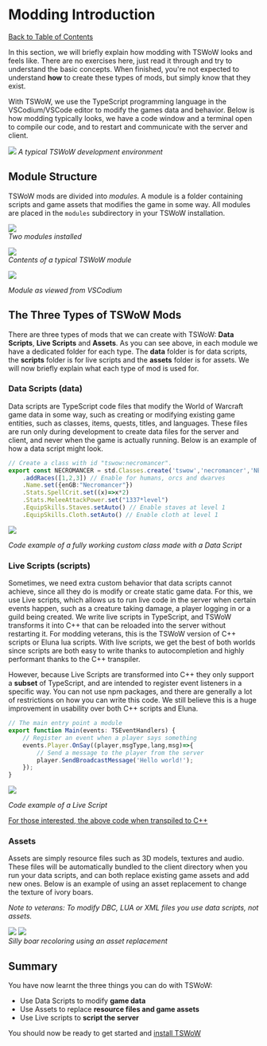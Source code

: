 # Modding Introduction

[Back to Table of Contents](README.md)

In this section, we will briefly explain how modding with TSWoW looks and feels like. There are no exercises here, just read it through and try to understand the basic concepts. When finished, you're not expected to understand **how** to create these types of mods, but simply know that they exist.

With TSWoW, we use the TypeScript programming language in the VSCodium/VSCode editor to modify the games data and behavior. Below is how modding typically looks, we have a code window and a terminal open to compile our code, and to restart and communicate with the server and client.

![](tswow-layout.png)
_A typical TSWoW development environment_

## Module Structure
TSWoW mods are divided into _modules_. A module is a folder containing scripts and game assets that modifies the game in some way. All modules are placed in the `modules` subdirectory in your TSWoW installation.

![](modules.png)  
_Two modules installed_

![](module-contents.png)  
_Contents of a typical TSWoW module_

![](module-vscodium.png)

_Module as viewed from VSCodium_


## The Three Types of TSWoW Mods

There are three types of mods that we can create with TSWoW: **Data Scripts**, **Live Scripts** and **Assets**. As you can see above, in each module we have a dedicated folder for each type. The **data** folder is for data scripts, the **scripts** folder is for live scripts and the **assets** folder is for assets. We will now briefly explain what each type of mod is used for.


### Data Scripts (data)

Data scripts are TypeScript code files that modify the World of Warcraft game data in some way, such as creating or modifying existing game entities, such as classes, items, quests, titles, and languages. These files are run only during development to create data files for the server and client, and never when the game is actually running. Below is an example of how a data script might look. 

```ts
// Create a class with id "tswow:necromancer".
export const NECROMANCER = std.Classes.create('tswow','necromancer','NECROMANCER',8)
    .addRaces([1,2,3]) // Enable for humans, orcs and dwarves
    .Name.set({enGB:"Necromancer"}) 
    .Stats.SpellCrit.set((x)=>x*2) 
    .Stats.MeleeAttackPower.set("1337*level") 
    .EquipSkills.Staves.setAuto() // Enable staves at level 1
    .EquipSkills.Cloth.setAuto() // Enable cloth at level 1
```

![](custom-class.png)

_Code example of a fully working custom class made with a Data Script_

### Live Scripts (scripts)

Sometimes, we need extra custom behavior that data scripts cannot achieve, since all they do is modify or create static game data. For this, we use Live scripts, which allows us to run live code in the server when certain events happen, such as a creature taking damage, a player logging in or a guild being created. We write live scripts in TypeScript, and TSWoW transforms it into C++ that can be reloaded into the server without restarting it. For modding veterans, this is the TSWoW version of C++ scripts or Eluna lua scripts.  With live scripts, we get the best of both worlds since scripts are both easy to write thanks to autocompletion and highly performant thanks to the C++ transpiler. 

However, because Live Scripts are transformed into C++ they only support a **subset** of TypeScript, and are intended to register event listeners in a specific way. You can not use npm packages, and there are generally a lot of restrictions on how you can write this code. We still believe this is a huge improvement in usability over both C++ scripts and Eluna.

```ts
// The main entry point a module
export function Main(events: TSEventHandlers) {
    // Register an event when a player says something
    events.Player.OnSay((player,msgType,lang,msg)=>{
        // Send a message to the player from the server
        player.SendBroadcastMessage('Hello world!');
    });
}
```
![](live-script.png)

_Code example of a Live Script_

[For those interested, the above code when transpiled to C++]()

### Assets

Assets are simply resource files such as 3D models, textures and audio. These files will be automatically bundled to the client directory when you run your data scripts, and can both replace existing game assets and add new ones. Below is an example of using an asset replacement to change the texture of ivory boars.

_Note to veterans: To modify DBC, LUA or XML files you use data scripts, not assets._

![](boar-file.png)
![](boar-ingame.png)  
_Silly boar recoloring using an asset replacement_

## Summary

You have now learnt the three things you can do with TSWoW:
- Use Data Scripts to modify **game data**
- Use Assets to replace **resource files and game assets**
- Use Live scripts to **script the server**

You should now be ready to get started and [install TSWoW](2_Installation.md)
